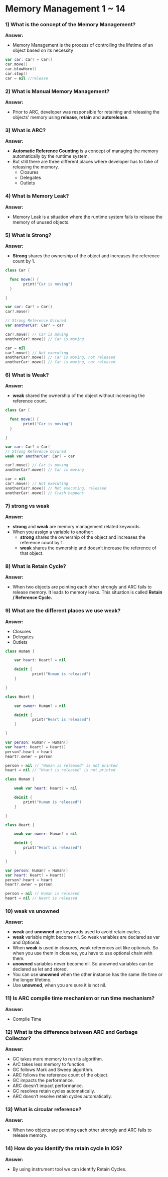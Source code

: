 # Memory Management 1 ~ 14

### 1) What is the concept of the Memory Management?

**Answer:**

- Memory Management is the process of controlling the lifetime of an object based on its necessity

```swift
var car: Car? = Car()
car.move()
car.blowHorn()
car.stop()
car = nil //release
```

### 2) What is Manual Memory Management?

**Answer:**

- Prior to ARC, developer was responsible for retaining and releasing the objects’ memory using **release**, **retain** and **autorelease**.

### 3) What is ARC?

**Answer:**

- **Automatic Reference Counting** is a concept of managing the memory automatically by the runtime system.
- But still there are three different places where developer has to take of releasing the memory.
  - Closures
  - Delegates
  - Outlets

### 4) What is Memory Leak?

**Answer:**

- Memory Leak is a situation where the runtime system fails to release the memory of unused objects.

### 5) What is Strong?

**Answer:**

- **Strong** shares the ownership of the object and increases the reference count by 1.

```swift
class Car {

  func move() {
		print("Car is moving")
  }

}

var car: Car? = Car()
car?.move()

// Strong Reference Occured
var anotherCar: Car? = car

car?.move() // Car is moving
anotherCar?.move() // Car is moving

car = nil
car?.move() // Not executing
anotherCar?.move() // Car is moving, not released
anotherCar!.move() // Car is moving, not released
```

### 6) What is Weak?

**Answer:**

- **weak** shared the ownership of the object without increasing the reference count.

```swift
class Car {

  func move() {
		print("Car is moving")
  }

}

var car: Car? = Car(
// Strong Reference Occured
weak var anotherCar: Car? = car

car?.move() // Car is moving
anotherCar?.move() // Car is moving

car = nil
car?.move() // Not executing
anotherCar?.move() // Not executing. released
anotherCar!.move() // Crash happens
```

### 7) strong vs weak

**Answer:**

- **strong** and **weak** are memory management related keywords.
- When you assign a variable to another:
  - **strong** shares the ownership of the object and increases the reference count by 1.
  - **weak** shares the ownership and doesn’t increase the reference of that object.

### 8) What is Retain Cycle?

**Answer:**

- When two objects are pointing each other strongly and ARC fails to release memory. It leads to memory leaks. This situation is called **Retain / Reference Cycle.**

### 9) What are the different places we use weak?

**Answer:**

- Closures
- Delegates
- Outlets

```swift
class Human {

	var heart: Heart? = nil

	deinit {
			print("Human is released")
	}

}

class Heart {

	var owner: Human? = nil

	deinit {
			print("Heart is released")
	}

}

var person: Human? = Human()
var heart: Heart? = Heart()
person?.heart = heart
heart?.owner = person

person = nil // "Human is released" is not printed
heart = nil // "Heart is released" is not printed
```

```swift
class Human {

    weak var heart: Heart? = nil

    deinit {
        print("Human is released")
    }

}

class Heart {

    weak var owner: Human? = nil

    deinit {
        print("Heart is released")
    }

}

var person: Human? = Human()
var heart: Heart? = Heart()
person?.heart = heart
heart?.owner = person

person = nil // Human is released
heart = nil // Heart is released
```

### 10) weak vs unowned

**Answer:**

- **weak** and **unowned** are keywords used to avoid retain cycles.
- **weak** variable might become nil. So weak variables are declared as var and Optional.
- When **weak** is used in closures, weak references act like optionals. So when you use them in closures, you have to use optional chain with them.
- **unowned** variables never become nil. So unowned variables can be declared as let and stored.
- You can use **unowned** when the other instance has the same life time or the longer lifetime.
- Use **unowned**, when you are sure it is not nil.

### 11) Is ARC compile time mechanism or run time mechanism?

**Answer:**

- Compile Time

### 12) What is the difference between ARC and Garbage Collector?

**Answer:**

- GC takes more memory to run its algorithm.
- ArC takes less memory to function.
- GC follows Mark and Sweep algorithm.
- ARC follows the reference count of the object.
- GC impacts the performance.
- ARC doesn’t impact performance.
- GC resolves retain cycles automatically.
- ARC doesn’t resolve retain cycles automatically.

### 13) What is circular reference?

**Answer:**

- When two objects are pointing each other strongly and ARC fails to release memory.

### 14) How do you identify the retain cycle in iOS?

**Answer:**

- By using instrument tool we can identify Retain Cycles.
